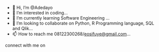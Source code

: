 - 👋 Hi, I’m @Adedayo
- 👀 I’m interested in coding...
- 🌱 I’m currently learning Software Engineering ...
- 💞️ I’m looking to collaborate on Python, R Programming language, SQL and Qlik...
- 📫 How to reach me 08122300268/eosifuye@gmail.com...

connect with me on
<script src="https://platform.linkedin.com/badges/js/profile.js" async defer type="text/javascript"></script>
<!---
Deewhy95/Deewhy95 is a ✨ special ✨ repository because its `README.md` (this file) appears on your GitHub profile.
You can click the Preview link to take a look at your changes.
--->

